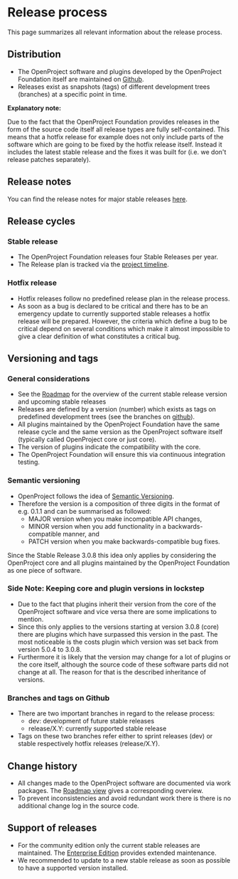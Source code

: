 # Release process

This page summarizes all relevant information about the release process.

## Distribution

* The OpenProject software and plugins developed by the OpenProject Foundation itself are maintained on [Github](https://github.com/opf).
* Releases exist as snapshots (tags) of different development trees (branches) at a specific point in time.

**Explanatory note:**

Due to the fact that the OpenProject Foundation provides releases in the form of the source code itself all release types are fully self-contained. This means that a hotfix release for example does not only include parts of the software which are going to be fixed by the hotfix release itself. Instead it includes the latest stable release and the fixes it was built for (i.e. we don't release patches separately).

## Release notes

You can find the release notes for major stable releases [here](https://www.openproject.org/release-notes/).

## Release cycles

### Stable release

* The OpenProject Foundation releases four Stable Releases per year.
* The Release plan is tracked via the [project timeline](https://community.openproject.com/projects/openproject/timelines/36).

### Hotfix release

* Hotfix releases follow no predefined release plan in the release process.
* As soon as a bug is declared to be critical and there has to be an emergency update to currently supported stable releases a hotfix release will be prepared. However, the criteria which define a bug to be critical depend on several conditions which make it almost impossible to give a clear definition of what constitutes a critical bug.

## Versioning and tags

### General considerations

* See the [Roadmap](https://community.openproject.com/projects/openproject/roadmap) for the overview of the current stable release version and  upcoming stable releases
* Releases are defined by a version (number) which exists as tags on predefined development trees (see the branches on [github](https://github.com/opf/openproject/releases)).
* All plugins maintained by the OpenProject Foundation have the same release cycle and the same version as the OpenProject software itself (typically called OpenProject core or just core).
* The version of plugins indicate the compatibility with the core.
* The OpenProject Foundation will ensure this via continuous integration testing.

### Semantic versioning

* OpenProject follows the idea of [Semantic Versioning](http://semver.org/).
* Therefore the version is a composition of three digits in the format of e.g. 0.1.1 and can be summarised as followed:
  * MAJOR version when you make incompatible API changes,
  * MINOR version when you add functionality in a backwards-compatible manner, and
  * PATCH version when you make backwards-compatible bug fixes.

Since the Stable Release 3.0.8 this idea only applies by considering the OpenProject core and all plugins maintained by the OpenProject Foundation as one piece of software.

### Side Note: Keeping core and plugin versions in lockstep

* Due to the fact that plugins inherit their version from the core of the OpenProject software and vice versa there are some implications to mention.
* Since this only applies to the versions starting at version 3.0.8 (core) there are plugins which have surpassed this version in the past. The most noticeable is the costs plugin which version was set back from version 5.0.4 to 3.0.8.
* Furthermore it is likely that the version may change for a lot of plugins or the core itself, although the source code of these software parts did not change at all. The reason for that is the described inheritance of versions.

### Branches and tags on Github

* There are two important branches in regard to the release process:
  * dev: development of future stable releases
  * release/X.Y: currently supported stable release
* Tags on these two branches refer either to sprint releases (dev) or stable respectively hotfix releases (release/X.Y).

## Change history

* All changes made to the OpenProject software are documented via work packages. The [Roadmap view](https://community.openproject.com/projects/openproject/roadmap) gives a corresponding overview.
* To prevent inconsistencies and avoid redundant work there is there is no additional change log in the source code.

## Support of releases

* For the community edition only the current stable releases are maintained. The [Enterprise Edition](https://www.openproject.org/enterprise-edition) provides extended maintenance.
* We recommended to update to a new stable release as soon as possible to have a supported version installed.

